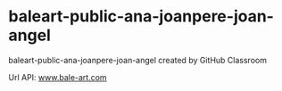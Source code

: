 # baleart-public-ana-joanpere-joan-angel
baleart-public-ana-joanpere-joan-angel created by GitHub Classroom

 Url API: www.bale-art.com
